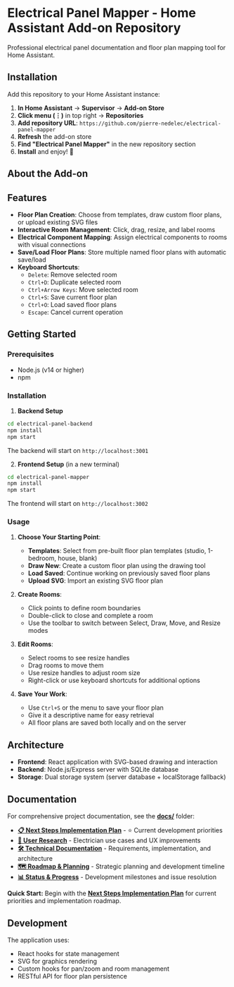 # Electrical Panel Mapper - Home Assistant Add-on Repository

Professional electrical panel documentation and floor plan mapping tool for Home Assistant.

## Installation

Add this repository to your Home Assistant instance:

1. **In Home Assistant** → **Supervisor** → **Add-on Store**
2. **Click menu (⋮)** in top right → **Repositories**
3. **Add repository URL**: `https://github.com/pierre-nedelec/electrical-panel-mapper`
4. **Refresh** the add-on store
5. **Find "Electrical Panel Mapper"** in the new repository section
6. **Install** and enjoy! 🔌

## About the Add-on

## Features

- **Floor Plan Creation**: Choose from templates, draw custom floor plans, or upload existing SVG files
- **Interactive Room Management**: Click, drag, resize, and label rooms
- **Electrical Component Mapping**: Assign electrical components to rooms with visual connections
- **Save/Load Floor Plans**: Store multiple named floor plans with automatic save/load
- **Keyboard Shortcuts**: 
  - `Delete`: Remove selected room
  - `Ctrl+D`: Duplicate selected room
  - `Ctrl+Arrow Keys`: Move selected room
  - `Ctrl+S`: Save current floor plan
  - `Ctrl+O`: Load saved floor plans
  - `Escape`: Cancel current operation

## Getting Started

### Prerequisites
- Node.js (v14 or higher)
- npm

### Installation

1. **Backend Setup**
```bash
cd electrical-panel-backend
npm install
npm start
```
The backend will start on `http://localhost:3001`

2. **Frontend Setup** (in a new terminal)
```bash
cd electrical-panel-mapper
npm install
npm start
```
The frontend will start on `http://localhost:3002`

### Usage

1. **Choose Your Starting Point**:
   - **Templates**: Select from pre-built floor plan templates (studio, 1-bedroom, house, blank)
   - **Draw New**: Create a custom floor plan using the drawing tool
   - **Load Saved**: Continue working on previously saved floor plans
   - **Upload SVG**: Import an existing SVG floor plan

2. **Create Rooms**:
   - Click points to define room boundaries
   - Double-click to close and complete a room
   - Use the toolbar to switch between Select, Draw, Move, and Resize modes

3. **Edit Rooms**:
   - Select rooms to see resize handles
   - Drag rooms to move them
   - Use resize handles to adjust room size
   - Right-click or use keyboard shortcuts for additional options

4. **Save Your Work**:
   - Use `Ctrl+S` or the menu to save your floor plan
   - Give it a descriptive name for easy retrieval
   - All floor plans are saved both locally and on the server

## Architecture

- **Frontend**: React application with SVG-based drawing and interaction
- **Backend**: Node.js/Express server with SQLite database
- **Storage**: Dual storage system (server database + localStorage fallback)

## Documentation

For comprehensive project documentation, see the **[docs/](docs/)** folder:

- **[📋 Next Steps Implementation Plan](docs/roadmap/NEXT_STEPS.md)** - ⭐ Current development priorities
- **[🔬 User Research](docs/user-research/)** - Electrician use cases and UX improvements  
- **[🛠 Technical Documentation](docs/technical/)** - Requirements, implementation, and architecture
- **[🗺 Roadmap & Planning](docs/roadmap/)** - Strategic planning and development timeline
- **[📊 Status & Progress](docs/status/)** - Development milestones and issue resolution

**Quick Start:** Begin with the **[Next Steps Implementation Plan](docs/roadmap/NEXT_STEPS.md)** for current priorities and implementation roadmap.

## Development

The application uses:
- React hooks for state management
- SVG for graphics rendering
- Custom hooks for pan/zoom and room management
- RESTful API for floor plan persistence
